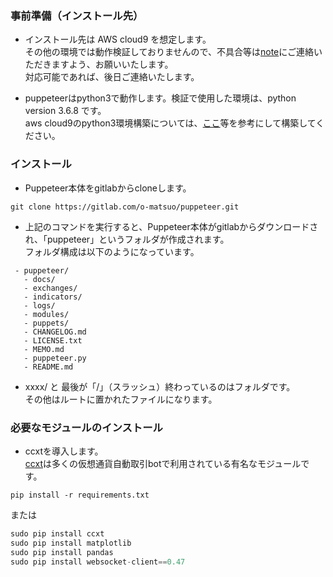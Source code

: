 ### 事前準備（インストール先）

- インストール先は AWS cloud9 を想定します。   
その他の環境では動作検証しておりませんので、不具合等は[note](https://note.mu/o_matsuo/n/n88ca529043a5)にご連絡いただきますよう、お願いいたします。   
対応可能であれば、後日ご連絡いたします。

- puppeteerはpython3で動作します。検証で使用した環境は、python version 3.6.8 です。   
aws cloud9のpython3環境構築については、[ここ](https://qiita.com/acecrc/items/fb34a12b265122816d4b)等を参考にして構築してください。

### インストール

- Puppeteer本体をgitlabからcloneします。   

```
git clone https://gitlab.com/o-matsuo/puppeteer.git
```

- 上記のコマンドを実行すると、Puppeteer本体がgitlabからダウンロードされ、「puppeteer」というフォルダが作成されます。   
フォルダ構成は以下のようになっています。

```
 - puppeteer/
   - docs/
   - exchanges/
   - indicators/
   - logs/
   - modules/
   - puppets/
   - CHANGELOG.md
   - LICENSE.txt
   - MEMO.md
   - puppeteer.py
   - README.md
```

- xxxx/ と 最後が「/」（スラッシュ）終わっているのはフォルダです。   
その他はルートに置かれたファイルになります。

### 必要なモジュールのインストール

- ccxtを導入します。   
[ccxt](https://github.com/ccxt/ccxt)は多くの仮想通貨自動取引botで利用されている有名なモジュールです。

```shell script
pip install -r requirements.txt
```

または

```python
sudo pip install ccxt
sudo pip install matplotlib
sudo pip install pandas
sudo pip install websocket-client==0.47
```

